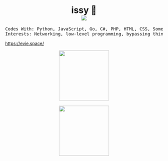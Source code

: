<h1 align="center">
issy 💄<br />
<img src="https://komarev.com/ghpvc/?username=exact" />
</h1>

<pre align="center">
Codes With: Python, JavaScript, Go, C#, PHP, HTML, CSS, Some C++
Interests: Networking, low-level programming, bypassing things ;)
</pre>
<a href="https://evie.space/" target="_blank">https://evie.space/</a>

<p align="center">
  
<img height= "160" src="https://github-readme-stats.vercel.app/api?username=exact&show_icons=true&include_all_commits=true&theme=dark&update=2" />
<br />
<br />
<img height= "160" src="https://github-readme-stats.vercel.app/api/top-langs/?username=exact&theme=dark&update=2" />

</p>
